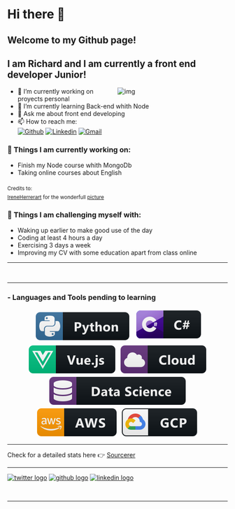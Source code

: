 # Hi there 👋
## Welcome to my Github page! 
## I am Richard and I am currently a front end developer Junior!  

<!--
**richard-allcca/richard-allcca** is a ✨ _special_ ✨ repository because its `README.md` (this file) appears on your GitHub profile.

Here are some ideas to get you started:

-->
<img align="right" alt="img" src="https://res.cloudinary.com/thouma/image/upload/v1632788548/dev-master_xqpsns.jpg" width="50%" height="auto" />


<!-- - 👯 I’m looking to collaborate on ... -->
<!-- - 🤔 I’m looking for help with  -->

- 🔭 I’m currently working on proyects personal
- 🌱 I’m currently learning Back-end whith Node
- 💬 Ask me about front end developing
- 📫 How to reach me:  
[![Github](https://img.shields.io/badge/-Github-000?style=flat&logo=Github&logoColor=white)](https://github.com/richard-allcca)
[![Linkedin](https://img.shields.io/badge/-LinkedIn-blue?style=flat&logo=Linkedin&logoColor=white)](https://www.linkedin.com/in/richard-allcca-llano/)
[![Gmail](https://img.shields.io/badge/-Hotmail-c14438?style=flat&logo=Gmail&logoColor=white)](mailto:Richard_allcca_llano@hotmail.com)

<!-- - 😄 Pronouns: ...
- ⚡ Fun fact: ... -->





### 🌱 Things I am currently working on: 
- Finish my Node course whith MongoDb  
- Taking online courses about English 

<sub>Credits to: <br/>[IreneHerrerart](https://www.artstation.com/ireneherrera) for the wonderfull [picture](https://github.com/FernandoRoldan93/FernandoRoldan93/blob/master/cover_image.jpg)</sub>

### :muscle: Things I am challenging myself with:
- Waking up earlier to make good use of the day
- Coding at least 4 hours a day
- Exercising 3 days a week
- Improving my CV with some education apart from class online



---

<br />

<!-- 
## - Languages and Tools I use

<p align="center">

<code >
  <img width="150px" src="https://raw.githubusercontent.com/8bithemant/8bithemant/master/svg/dev/languages/js.svg">
</code>
<code >
  <img width="150px" src="https://www.vectorlogo.zone/logos/w3_css/w3_css-ar21.svg">
</code>
<code>
  <img width="150px" src="https://raw.githubusercontent.com/8bithemant/8bithemant/master/svg/dev/languages/html.svg"></code>
<code>
<img width="150px" src="https://raw.githubusercontent.com/8bithemant/8bithemant/master/svg/dev/frameworks/react.svg">
</code>

<br />
<code>
  <img width="150px" src="https://www.vectorlogo.zone/logos/typescriptlang/typescriptlang-ar21.svg">
</code>
<code>
  <img width="150px" src="https://www.vectorlogo.zone/logos/angular/angular-ar21.svg">
</code>

<br />
<code>
  <img width="150px" src="https://www.vectorlogo.zone/logos/sass-lang/sass-lang-ar21.svg">
</code>
<code>
  <img width="150px" src="https://www.vectorlogo.zone/logos/getbootstrap/getbootstrap-ar21.svg">
</code>

<br />
<code>
  <img width="150px" src="https://raw.githubusercontent.com/8bithemant/8bithemant/master/svg/dev/misc/datascience.svg">
</code>
<code>
  <img width="150px" src="https://www.vectorlogo.zone/logos/mysql/mysql-ar21.svg">
</code>
<code>
  <img width="150px" src="https://www.vectorlogo.zone/logos/mongodb/mongodb-ar21.svg">
</code>

<br />
<code>
  <img width="150px" src="https://raw.githubusercontent.com/8bithemant/8bithemant/master/svg/dev/services/npm.svg">
</code>
<code>
  <img width="150px" src="https://www.vectorlogo.zone/logos/nodejs/nodejs-ar21.svg">
</code>
<code>
  <img width="150px" src="https://www.vectorlogo.zone/logos/nodemonio/nodemonio-ar21.svg">
</code>

<br/>
<code>
<img width="150px" src="https://www.vectorlogo.zone/logos/php/php-ar21.svg">
</code>
<code>
<img width="150px" src="https://www.vectorlogo.zone/logos/phpmyadmin/phpmyadmin-ar21.svg">
</code>

<br />
<code>
<img width="150px" src="https://www.vectorlogo.zone/logos/git-scm/git-scm-ar21.svg">
</code>

</p> -->

---

### - Languages and Tools pending to learning

<p align="center">
<!-- <code>
<img width="13%" src="https://www.vectorlogo.zone/logos/python/python-ar21.svg">
</code> -->
 <!-- <img src="https://raw.githubusercontent.com/8bithemant/8bithemant/master/svg/dev/tools/visualstudio_code.svg" alt="Twitter" style="vertical-align:top; margin:4px"> -->
	
 <img src="https://raw.githubusercontent.com/8bithemant/8bithemant/master/svg/dev/languages/python.svg" alt="Twitter" style="vertical-align:top; margin:8px">
 <!-- <img src="https://raw.githubusercontent.com/8bithemant/8bithemant/master/svg/dev/languages/html.svg" alt="Twitter" style="vertical-align:top; margin:4px"> -->
 <img src="https://raw.githubusercontent.com/8bithemant/8bithemant/master/svg/dev/languages/csharp.svg"alt="Twitter" style="vertical-align:top; margin:4px">
 <!-- <img src="https://raw.githubusercontent.com/8bithemant/8bithemant/master/svg/dev/languages/js.svg" alt="Twitter" style="vertical-align:top; margin:4px"> -->
 <!-- <img src="https://raw.githubusercontent.com/8bithemant/8bithemant/master/svg/dev/frameworks/react.svg" alt="Twitter" style="vertical-align:top; margin:4px"> -->
 <img src="https://raw.githubusercontent.com/8bithemant/8bithemant/master/svg/dev/frameworks/vue.svg" alt="Twitter" style="vertical-align:top; margin:4px">
 <!-- <img src="https://raw.githubusercontent.com/8bithemant/8bithemant/master/svg/dev/misc/chrome.svg" alt="Twitter" style="vertical-align:top; margin:4px"> -->
 <img src="https://raw.githubusercontent.com/8bithemant/8bithemant/master/svg/dev/misc/cloud.svg" alt="Twitter" style="vertical-align:top; margin:4px">
 <img src="https://raw.githubusercontent.com/8bithemant/8bithemant/master/svg/dev/misc/datascience.svg" alt="Twitter" style="vertical-align:top; margin:4px">
 <img src="https://raw.githubusercontent.com/8bithemant/8bithemant/master/svg/dev/services/aws.svg" alt="Twitter" style="vertical-align:top; margin:4px">
 <!-- <img src="https://raw.githubusercontent.com/8bithemant/8bithemant/master/svg/dev/services/npm.svg" alt="Twitter" style="vertical-align:top; margin:4px"> -->
 <img src="https://raw.githubusercontent.com/8bithemant/8bithemant/master/svg/dev/services/gcp.svg" alt="Twitter" style="vertical-align:top; margin:4px">
 <!-- <img src="https://raw.githubusercontent.com/8bithemant/8bithemant/master/svg/dev/tools/bash.svg" alt="Twitter" style="vertical-align:top; margin:4px"> --> 

</p>

---
<!-- <p>
estatus pequeño
	<img width="50%" align="right" src="https://github-readme-stats.vercel.app/api?username=richard-allcca&show_icons=true&hide_border=true" />
</p> -->

<!-- ![GitHub stats](https://github-readme-stats.vercel.app/api?username=richard-allcca&show_icons=true&hide_border=true) -->
<!-- <a href="https://github.com/AVS1508">
  <img height="180em" width="100%" src="https://github-readme-stats.vercel.app/api?username=richard-allcca&theme=buefy&show_icons=true" />
  <img height="180em" width="100%" src="https://github-readme-stats.vercel.app/api/top-langs/?username=richard-allcca&theme=buefy&layout=compact" />
</a> -->

Check for a detailed stats here :point_right: [Sourcerer](https://sourcerer.io/richard-allcca)

---

 [<img src="https://cdn.jsdelivr.net/gh/devicons/devicon/icons/twitter/twitter-original.svg" alt="twitter logo" width="34" />](https://twitter.com/allccallano)
 [<img src="https://cdn.jsdelivr.net/gh/devicons/devicon/icons/github/github-original.svg" alt="github logo" width="34" />](https://github.com/richard-allcca)
 [<img src="https://cdn.jsdelivr.net/gh/devicons/devicon/icons/linkedin/linkedin-original.svg" alt="linkedin logo" width="34" />](https://www.linkedin.com/in/richard-allcca-llano)

<br/>

---

